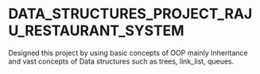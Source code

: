 # DATA_STRUCTURES_PROJECT_RAJU_RESTAURANT_SYSTEM
Designed this project by using basic concepts of OOP mainly Inheritance and vast concepts of Data structures such as trees, link_list, queues.
